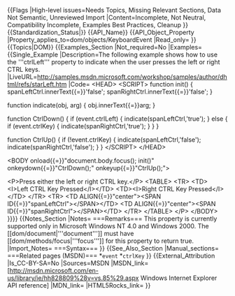 {{Flags
|High-level issues=Needs Topics, Missing Relevant Sections, Data Not Semantic, Unreviewed Import
|Content=Incomplete, Not Neutral, Compatibility Incomplete, Examples Best Practices, Cleanup
}}
{{Standardization_Status|}}
{{API_Name}}
{{API_Object_Property
|Property_applies_to=dom/objects/KeyboardEvent
|Read_only=
}}
{{Topics|DOM}}
{{Examples_Section
|Not_required=No
|Examples={{Single_Example
|Description=The following example shows how to use the '''ctrlLeft''' property to indicate when the user presses the left or right CTRL keys.
|LiveURL=http://samples.msdn.microsoft.com/workshop/samples/author/dhtml/refs/starLeft.htm
|Code=
&lt;HEAD&gt;
&lt;SCRIPT&gt;
function init() {
    spanLeftCtrl.innerText{{=}}'false';
    spanRightCtrl.innerText{{=}}'false';
}

function indicate(obj, arg) {
    obj.innerText{{=}}arg;
}

function CtrlDown() {
    if (event.ctrlLeft) {
        indicate(spanLeftCtrl,'true');
    }
    else {
        if (event.ctrlKey) {
            indicate(spanRightCtrl,'true');
        }
    }
}

function CtrlUp() {
    if (!event.ctrlKey) {
        indicate(spanLeftCtrl,'false');
        indicate(spanRightCtrl,'false');
    }
}
&lt;/SCRIPT&gt;
&lt;/HEAD&gt;

&lt;BODY onload{{=}}"document.body.focus(); init()" onkeydown{{=}}"CtrlDown();" onkeyup{{=}}"CtrlUp();"&gt;

&lt;P&gt;Press either the left or right CTRL key.&lt;/P&gt;
&lt;TABLE&gt;
&lt;TR&gt;
&lt;TD&gt;&lt;I&gt;Left CTRL Key Pressed&lt;/I&gt;&lt;/TD&gt;
&lt;TD&gt;&lt;I&gt;Right CTRL Key Pressed&lt;/I&gt;&lt;/TD&gt;
&lt;/TR&gt;
&lt;TR&gt;
&lt;TD ALIGN{{=}}"center"&gt;&lt;SPAN ID{{=}}"spanLeftCtrl"&gt;&lt;/SPAN&gt;&lt;/TD&gt;
&lt;TD ALIGN{{=}}"center"&gt;&lt;SPAN ID{{=}}"spanRightCtrl"&gt;&lt;/SPAN&gt;&lt;/TD&gt;
&lt;/TR&gt;
&lt;/TABLE&gt;
&lt;/P&gt;
&lt;/BODY&gt;
}}}}
{{Notes_Section
|Notes=
===Remarks===
This property is currently supported only in Microsoft Windows NT 4.0 and Windows 2000.
The [[dom/document|'''document''']] must have 
[[dom/methods/focus|'''focus''']]
for this property to return true.
|Import_Notes=
===Syntax===
}}
{{See_Also_Section
|Manual_sections=
===Related pages (MSDN)===
*<code>event</code>
*<code>ctrlKey</code>
}}
{{External_Attribution
|Is_CC-BY-SA=No
|Sources=MSDN
|MSDN_link=[http://msdn.microsoft.com/en-us/library/ie/hh828809%28v=vs.85%29.aspx Windows Internet Explorer API reference]
|MDN_link=
|HTML5Rocks_link=
}}